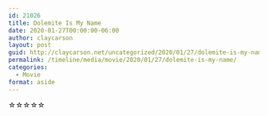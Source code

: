 ```yaml
---
id: 21026
title: Dolemite Is My Name
date: 2020-01-27T00:00:00-06:00
author: claycarson
layout: post
guid: http://claycarson.net/uncategorized/2020/01/27/dolemite-is-my-name/
permalink: /timeline/media/movie/2020/01/27/dolemite-is-my-name/
categories:
  - Movie
format: aside
---
```

<div class="media-details"></div>

<div class="media-creator"></div>

<div class="media-rating">☆☆☆☆☆</div>